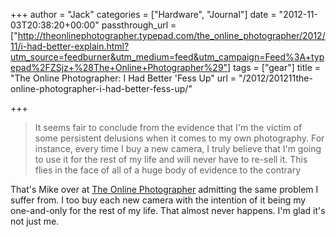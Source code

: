 +++
author = "Jack"
categories = ["Hardware", "Journal"]
date = "2012-11-03T20:38:20+00:00"
passthrough_url = ["http://theonlinephotographer.typepad.com/the_online_photographer/2012/11/i-had-better-explain.html?utm_source=feedburner&utm_medium=feed&utm_campaign=Feed%3A+typepad%2FZSjz+%28The+Online+Photographer%29"]
tags = ["gear"]
title = "The Online Photographer: I Had Better &#039;Fess Up"
url = "/2012/201211the-online-photographer-i-had-better-fess-up/"

+++

> It seems fair to conclude from the evidence that I'm the victim of some persistent delusions when it comes to my own photography. For instance, every time I buy a new camera, I truly believe that I'm going to use it for the rest of my life and will never have to re-sell it. This flies in the face of all of a huge body of evidence to the contrary

That's Mike over at [The Online Photographer][1]&nbsp;admitting the same problem I suffer from. I too buy each new camera with the intention of it being my one-and-only for the rest of my life. That almost never happens. I'm glad it's not just me.

 [1]: #